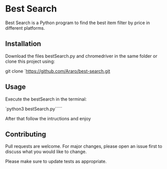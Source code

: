 # Best Search

Best Search is a Python program to find the best item filter by price in different platforms.

## Installation
Download the files bestSearch.py and chromedriver in the same folder or clone this project using:

git clone `https://github.com/Araro/best-search.git

## Usage
Execute the bestSearch in the terminal:

`python3 bestSearch.py`````

After that follow the intructions and enjoy

## Contributing
Pull requests are welcome. For major changes, please open an issue first to discuss what you would like to change.

Please make sure to update tests as appropriate.

